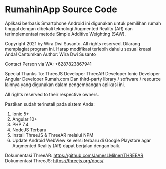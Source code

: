 # RumahinApp Source Code
Aplikasi berbasis Smartphone Android ini digunakan untuk pemilihan rumah tinggal dengan dibekali teknologi Augmented Reality (AR) dan terimplementasi metode Simple Additive Weighting (SAW).

Copyright 2021 by Wira Dwi Susanto. All rights reserved.
Dilarang memplagiat program ini.
Harap modifikasi terlebih dahulu sesuai kreasi Anda!
Cantumkan Author: Wira Dwi Susanto

Contact Person via WA: +6287823867941

Special Thanks To:
ThreeJS Developer
ThreeAR Developer
Ionic Developer
Angular Developer
Rumah.com
Dan third-party library / software / resource lainnya yang digunakan dalam pengembangan aplikasi ini.

All rights reserved to their respective owners.

Pastikan sudah terinstall pada sistem Anda:

1. Ionic 5+
2. Angular 10+
3. PHP 7.4
4. NodeJS Terbaru
5. Install ThreeJS & ThreeAR melalui NPM
6. Update Android WebView ke versi terbaru di Google Playstore agar Augmented Reality (AR) dapat berjalan dengan baik.

Dokumentasi ThreeAR: https://github.com/JamesLMilner/THREEAR
Dokumentasi ThreeJS: https://threejs.org/docs/
